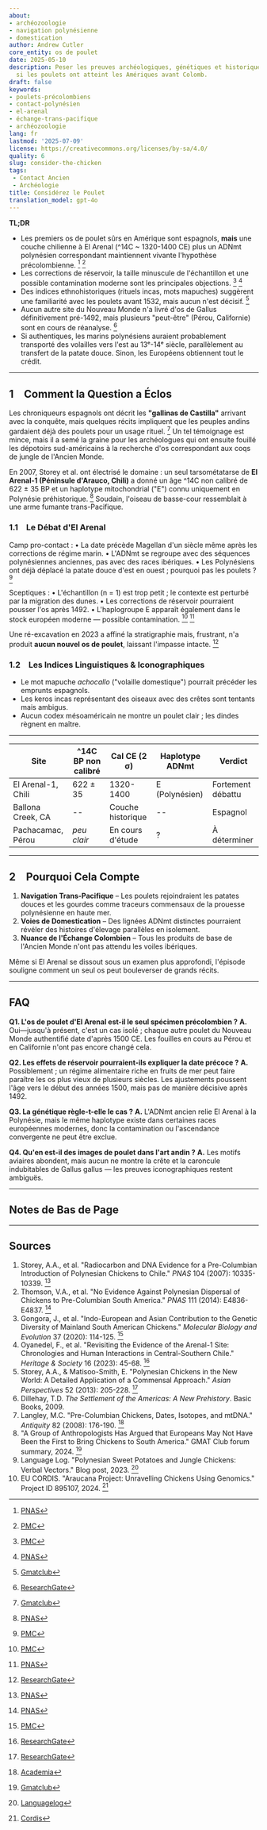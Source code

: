 ```yaml
---
about:
- archéozoologie
- navigation polynésienne
- domestication
author: Andrew Cutler
core_entity: os de poulet
date: 2025-05-10
description: Peser les preuves archéologiques, génétiques et historiques pour déterminer
  si les poulets ont atteint les Amériques avant Colomb.
draft: false
keywords:
- poulets-précolombiens
- contact-polynésien
- el-arenal
- échange-trans-pacifique
- archéozoologie
lang: fr
lastmod: '2025-07-09'
license: https://creativecommons.org/licenses/by-sa/4.0/
quality: 6
slug: consider-the-chicken
tags:
 - Contact Ancien
 - Archéologie
title: Considérez le Poulet
translation_model: gpt-4o
---
```


**TL;DR**

- Les premiers os de poulet sûrs en Amérique sont espagnols, **mais** une couche chilienne à El Arenal (^14C ~ 1320-1400 CE) plus un ADNmt polynésien correspondant maintiennent vivante l'hypothèse précolombienne. [^oai1] [^oai2] 
- Les corrections de réservoir, la taille minuscule de l'échantillon et une possible contamination moderne sont les principales objections. [^oai3] [^oai4] 
- Des indices ethnohistoriques (rituels incas, mots mapuches) suggèrent une familiarité avec les poulets avant 1532, mais aucun n'est décisif. [^oai5] 
- Aucun autre site du Nouveau Monde n'a livré d'os de Gallus définitivement pré-1492, mais plusieurs "peut-être" (Pérou, Californie) sont en cours de réanalyse. [^oai6] 
- Si authentiques, les marins polynésiens auraient probablement transporté des volailles vers l'est au 13ᵉ-14ᵉ siècle, parallèlement au transfert de la patate douce. Sinon, les Européens obtiennent tout le crédit.

---

## 1 Comment la Question a Éclos

Les chroniqueurs espagnols ont décrit les **"gallinas de Castilla"** arrivant avec la conquête, mais quelques récits impliquent que les peuples andins gardaient déjà des poulets pour un usage rituel. [^oai7] Un tel témoignage est mince, mais il a semé la graine pour les archéologues qui ont ensuite fouillé les dépotoirs sud-américains à la recherche d'os correspondant aux coqs de jungle de l'Ancien Monde.

En 2007, Storey et al. ont électrisé le domaine : un seul tarsométatarse de **El Arenal-1 (Péninsule d'Arauco, Chili)** a donné un âge ^14C non calibré de 622 ± 35 BP et un haplotype mitochondrial ("E") connu uniquement en Polynésie préhistorique. [^oai8] Soudain, l'oiseau de basse-cour ressemblait à une arme fumante trans-Pacifique.

### 1.1 Le Débat d'El Arenal

Camp pro-contact 
: • La date précède Magellan d'un siècle même après les corrections de régime marin. 
 • L'ADNmt se regroupe avec des séquences polynésiennes anciennes, pas avec des races ibériques. 
 • Les Polynésiens ont déjà déplacé la patate douce d'est en ouest ; pourquoi pas les poulets ? [^oai9] 

Sceptiques 
: • L'échantillon (n = 1) est trop petit ; le contexte est perturbé par la migration des dunes. 
 • Les corrections de réservoir pourraient pousser l'os après 1492. 
 • L'haplogroupe E apparaît également dans le stock européen moderne — possible contamination. [^oai10] [^oai11] 

Une ré-excavation en 2023 a affiné la stratigraphie mais, frustrant, n'a produit **aucun nouvel os de poulet**, laissant l'impasse intacte. [^oai12]

### 1.2 Les Indices Linguistiques & Iconographiques

- Le mot mapuche *achocallo* ("volaille domestique") pourrait précéder les emprunts espagnols. 
- Les keros incas représentant des oiseaux avec des crêtes sont tentants mais ambigus. 
- Aucun codex mésoaméricain ne montre un poulet clair ; les dindes règnent en maître.

---

| Site | ^14C BP non calibré | Cal CE (2 σ) | Haplotype ADNmt | Verdict |
|------|---------------------|--------------|-----------------|---------|
| El Arenal-1, Chili | 622 ± 35 | 1320-1400 | E (Polynésien) | Fortement débattu |
| Ballona Creek, CA | -- | Couche historique | -- | Espagnol |
| Pachacamac, Pérou | *peu clair* | En cours d'étude | ? | À déterminer |

---

## 2 Pourquoi Cela Compte

1. **Navigation Trans-Pacifique** – Les poulets rejoindraient les patates douces et les gourdes comme traceurs commensaux de la prouesse polynésienne en haute mer.  
2. **Voies de Domestication** – Des lignées ADNmt distinctes pourraient révéler des histoires d'élevage parallèles en isolement.  
3. **Nuance de l'Échange Colombien** – Tous les produits de base de l'Ancien Monde n'ont pas attendu les voiles ibériques.

Même si El Arenal se dissout sous un examen plus approfondi, l'épisode souligne comment un seul os peut bouleverser de grands récits.

---

## FAQ

**Q1. L'os de poulet d'El Arenal est-il le seul spécimen précolombien ?** 
**A.** Oui—jusqu'à présent, c'est un cas isolé ; chaque autre poulet du Nouveau Monde authentifié date d'après 1500 CE. Les fouilles en cours au Pérou et en Californie n'ont pas encore changé cela.

**Q2. Les effets de réservoir pourraient-ils expliquer la date précoce ?** 
**A.** Possiblement ; un régime alimentaire riche en fruits de mer peut faire paraître les os plus vieux de plusieurs siècles. Les ajustements poussent l'âge vers le début des années 1500, mais pas de manière décisive après 1492.

**Q3. La génétique règle-t-elle le cas ?** 
**A.** L'ADNmt ancien relie El Arenal à la Polynésie, mais le même haplotype existe dans certaines races européennes modernes, donc la contamination ou l'ascendance convergente ne peut être exclue.

**Q4. Qu'en est-il des images de poulet dans l'art andin ?** 
**A.** Les motifs aviaires abondent, mais aucun ne montre la crête et la caroncule indubitables de Gallus gallus — les preuves iconographiques restent ambiguës.

---

## Notes de Bas de Page

[^oai1]: [PNAS](https://www.pnas.org/doi/10.1073/pnas.0703993104?utm_source=chatgpt.com)
[^oai2]: [PMC](https://pmc.ncbi.nlm.nih.gov/articles/PMC1965514/?utm_source=chatgpt.com)
[^oai3]: [PMC](https://pmc.ncbi.nlm.nih.gov/articles/PMC7062093/?utm_source=chatgpt.com)
[^oai4]: [PNAS](https://www.pnas.org/doi/10.1073/pnas.1410780111?utm_source=chatgpt.com)
[^oai5]: [Gmatclub](https://gmatclub.com/forum/a-group-of-anthropologists-has-argued-that-europeans-may-not-have-been-423642.html?utm_source=chatgpt.com)
[^oai6]: [ResearchGate](https://www.researchgate.net/publication/378964194_Revisiting_the_evidence_of_the_Arenal_1_site_Chronologies_and_human_interactions_in_central_southern_Chile?utm_source=chatgpt.com)
[^oai7]: [Gmatclub](https://gmatclub.com/forum/a-group-of-anthropologists-has-argued-that-europeans-may-not-have-been-423642.html)
[^oai8]: [PNAS](https://www.pnas.org/doi/10.1073/pnas.0703993104)
[^oai9]: [PMC](https://pmc.ncbi.nlm.nih.gov/articles/PMC4156719/)
[^oai10]: [PMC](https://pmc.ncbi.nlm.nih.gov/articles/PMC7062093/)
[^oai11]: [PNAS](https://www.pnas.org/doi/10.1073/pnas.1410780111)
[^oai12]: [ResearchGate](https://www.researchgate.net/publication/378964194_Revisiting_the_evidence_of_the_Arenal_1_site_Chronologies_and_human_interactions_in_central_southern_Chile)
[^oai13]: [ResearchGate](https://www.researchgate.net/publication/261656806_Polynesian_Chickens_in_the_New_World_a_detailed_application_of_a_commensal_approach)
[^oai14]: [Academia](https://www.academia.edu/61029989/Pre_Columbian_chickens_dates_isotopes_and_mtDNA)
[^oai15]: [Languagelog](https://languagelog.ldc.upenn.edu/nll/?p=57706)
[^oai16]: [Cordis](https://cordis.europa.eu/project/id/895107)
[^1]: Pour une introduction aux corrections de réservoir et à la calibration, voir Thompson et al., *Journal of Archaeological Science* **41** (2014): 118-125.

---

## Sources

1. Storey, A.A., et al. "Radiocarbon and DNA Evidence for a Pre-Columbian Introduction of Polynesian Chickens to Chile." *PNAS* 104 (2007): 10335-10339. [^oai8] 
2. Thomson, V.A., et al. "No Evidence Against Polynesian Dispersal of Chickens to Pre-Columbian South America." *PNAS* 111 (2014): E4836-E4837. [^oai11] 
3. Gongora, J., et al. "Indo-European and Asian Contribution to the Genetic Diversity of Mainland South American Chickens." *Molecular Biology and Evolution* 37 (2020): 114-125. [^oai10] 
4. Oyanedel, F., et al. "Revisiting the Evidence of the Arenal-1 Site: Chronologies and Human Interactions in Central-Southern Chile." *Heritage & Society* 16 (2023): 45-68. [^oai12] 
5. Storey, A.A., & Matisoo-Smith, E. "Polynesian Chickens in the New World: A Detailed Application of a Commensal Approach." *Asian Perspectives* 52 (2013): 205-228. [^oai13] 
6. Dillehay, T.D. *The Settlement of the Americas: A New Prehistory*. Basic Books, 2009. 
7. Langley, M.C. "Pre-Columbian Chickens, Dates, Isotopes, and mtDNA." *Antiquity* 82 (2008): 176-190. [^oai14] 
8. "A Group of Anthropologists Has Argued that Europeans May Not Have Been the First to Bring Chickens to South America." GMAT Club forum summary, 2024. [^oai7] 
9. Language Log. "Polynesian Sweet Potatoes and Jungle Chickens: Verbal Vectors." Blog post, 2023. [^oai15] 
10. EU CORDIS. "Araucana Project: Unravelling Chickens Using Genomics." Project ID 895107, 2024. [^oai16]